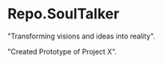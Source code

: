 # Repo.SoulTalker
"Transforming visions and ideas into reality".

"Created Prototype of Project X".
